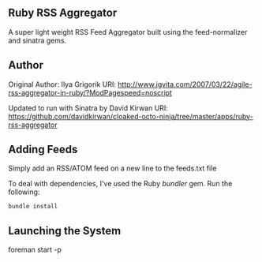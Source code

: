 ## Ruby RSS Aggregator
A super light weight RSS Feed Aggregator built using the feed-normalizer and sinatra gems.

## Author
Original Author: Ilya Grigorik
URI: http://www.igvita.com/2007/03/22/agile-rss-aggregator-in-ruby/?ModPagespeed=noscript

Updated to run with Sinatra by David Kirwan
URI: https://github.com/davidkirwan/cloaked-octo-ninja/tree/master/apps/ruby-rss-aggregator

## Adding Feeds
Simply add an RSS/ATOM feed on a new line to the feeds.txt file

To deal with dependencies, I've used the Ruby _bundler_ gem. Run the following:

    bundle install

## Launching the System
foreman start -p <port-number>
